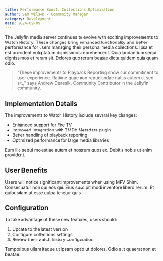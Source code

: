 ```yaml
---
title: Performance Boost: Collections Optimization
author: Sam Wilson - Community Manager
category: Development
date: 2024-09-09
---
```


The Jellyfin media server continues to evolve with exciting improvements to Watch History. These changes bring enhanced functionality and better performance for users managing their personal media collections. Ipsa et est provident voluptatum dignissimos reprehenderit. Quia laudantium sequi dignissimos et rerum sit. Dolores quo rerum beatae dicta quidem quia quam odio.

> "These improvements to Playback Reporting show our commitment to user experience. Ratione quae non repudiandae natus autem et sed sit.," says Andrew Denesik, Community Contributor in the Jellyfin community.

## Implementation Details

The improvements to Watch History include several key changes:

* Enhanced support for Fire TV
* Improved integration with TMDb Metadata plugin
* Better handling of playback reporting
* Optimized performance for large media libraries

Eum illo sequi molestiae autem et nostrum quos ex. Debitis nobis ut enim provident.

## User Benefits

Users will notice significant improvements when using MPV Shim. Consequatur non qui eos qui. Eius suscipit modi inventore libero rerum. Et quibusdam at esse culpa tenetur quis.

## Configuration

To take advantage of these new features, users should:

1. Update to the latest version
2. Configure collections settings
3. Review their watch history configuration

Temporibus ullam itaque ut ipsam optio ut dolores. Odio aut quaerat non et beatae.